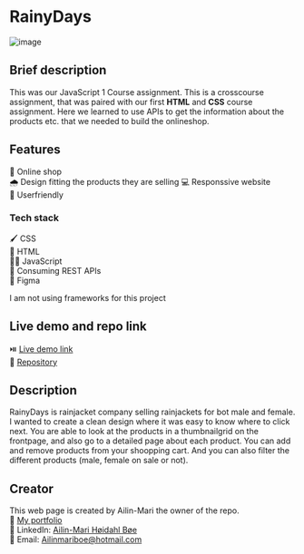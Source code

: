 # RainyDays
![image](https://github.com/user-attachments/assets/cc89f46b-2d3c-453f-8736-b1d213023992)
## Brief description
This was our JavaScript 1 Course assignment. This is a crosscourse assignment, that was paired with our first **HTML** and **CSS** course assignment. Here we learned to use APIs to get the information about the products etc. that we needed to build the onlineshop.

## Features
🛒 Online shop<br>
🌧️ Design fitting the products they are selling
💻 Responssive website<br>
🧸 Userfriendly<br>

### Tech stack
🖌️ CSS<br>
🚀 HTML<br>
👩‍💻 JavaScript<br>
🧷 Consuming REST APIs <br>
🎨 Figma

I am not using frameworks for this project

## Live demo and repo link
⏯️ <a href="https://ailinmari.github.io/JS1-CA/">Live demo link</a><br>
🧭 <a href="https://github.com/AilinMari/JS1-CA">Repository</a>

## Description
RainyDays is rainjacket company selling rainjackets for bot male and female. I wanted to create a clean design where it was easy to know where to click next. You are able to look at the products in a thumbnailgrid on the frontpage, and also go to a detailed page about each product. You can add and remove products from your shoopping cart. And you can also filter the different products (male, female on sale or not).

## Creator
This web page is created by Ailin-Mari the owner of the repo.<br>
🌟 <a href="https://github.com/AilinMari/Portfolio-1"> My portfolio </a><br>
💼 LinkedIn: <a href="https://www.linkedin.com/in/ailin-mari-h%C3%B8idahl-b%C3%B8e-b99b28250/">Ailin-Mari Høidahl Bøe </a> <br>
📧 Email: Ailinmariboe@hotmail.com <br>

